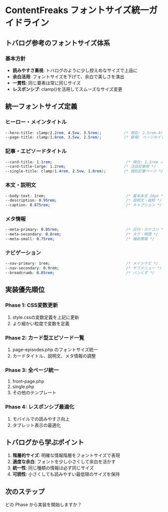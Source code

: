 # ContentFreaks フォントサイズ統一ガイドライン

## トバログ参考のフォントサイズ体系

### 基本方針
- **読みやすさ重視**: トバログのように少し控えめなサイズで上品に
- **余白活用**: フォントサイズを下げて、余白で美しさを演出
- **一貫性**: 同じ要素は常に同じサイズ
- **レスポンシブ**: clamp()を活用してスムーズなサイズ変更

## 統一フォントサイズ定義

### ヒーロー・メインタイトル
```css
--hero-title: clamp(2.2rem, 4.5vw, 3.5rem);          /* 現在: 2.5rem-4rem → より控えめに */
--page-title: clamp(1.8rem, 3.5vw, 2.5rem);          /* 新規: ページタイトル用 */
```

### 記事・エピソードタイトル
```css
--card-title: 1.1rem;                                 /* 現在: 1.3rem → より控えめに */
--card-title-large: 1.2rem;                          /* 注目記事用 */
--single-title: clamp(1.4rem, 2.5vw, 1.8rem);        /* 個別記事ページ */
```

### 本文・説明文
```css
--body-text: 1rem;                                    /* 基本本文 16px */
--description: 0.95rem;                               /* 説明文・抜粋 */
--caption: 0.875rem;                                  /* キャプション */
```

### メタ情報
```css
--meta-primary: 0.85rem;                              /* 日付・カテゴリ */
--meta-secondary: 0.8rem;                             /* タグ・時間 */
--meta-small: 0.75rem;                                /* 補助情報 */
```

### ナビゲーション
```css
--nav-primary: 1rem;                                  /* メインナビ */
--nav-secondary: 0.9rem;                              /* サブメニュー */
--breadcrumb: 0.85rem;                                /* パンくず */
```

## 実装優先順位

### Phase 1: CSS変数更新
1. style.cssの変数定義を上記に更新
2. より細かい粒度で変数を定義

### Phase 2: カード型エピソード一覧
1. page-episodes.php のフォントサイズ統一
2. カードタイトル、説明文、メタ情報の調整

### Phase 3: 全ページ統一
1. front-page.php
2. single.php
3. その他のテンプレート

### Phase 4: レスポンシブ最適化
1. モバイルでの読みやすさ向上
2. タブレット表示の最適化

## トバログから学ぶポイント

1. **階層的サイズ**: 明確な情報階層をフォントサイズで表現
2. **適度な余白**: フォントを少し小さくして余白を活かす
3. **統一性**: 同じ種類の情報は必ず同じサイズ
4. **可読性**: 小さくしても読みやすい最低限のサイズを保持

## 次のステップ
どの Phase から実装を開始しますか？

